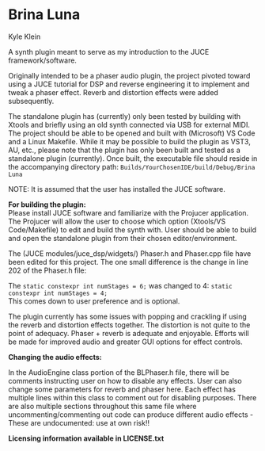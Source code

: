 # Brina Luna

Kyle Klein

A synth plugin meant to serve as my introduction to the JUCE framework/software.

Originally intended to be a phaser audio plugin, the project pivoted toward using
a JUCE tutorial for DSP and reverse engineering it to implement and tweak a phaser 
effect. Reverb and distortion effects were added subsequently.

The standalone plugin has (currently) only been tested by building with Xtools and 
briefly using an old synth connected via USB for external MIDI. The project should
be able to be opened and built with (Microsoft) VS Code and a Linux Makefile. 
While it may be possible to build the plugin as VST3, AU, etc., please note that
the plugin has only been built and tested as a standalone plugin (currently).
Once built, the executable file should reside in the accompanying directory path:
<code>Builds/YourChosenIDE/build/Debug/Brina Luna</code>

NOTE: It is assumed that the user has installed the JUCE software.

**For building the plugin:**</br>
Please install JUCE software and familiarize with the Projucer application.
The Projucer will allow the user to choose which option (Xtools/VS Code/Makefile)
to edit and build the synth with. User should be able to build and open the 
standalone plugin from their chosen editor/environment.

The (JUCE modules/juce_dsp/widgets/) Phaser.h and Phaser.cpp file have been edited for this project. 
The one small difference is the change in line 202 of the Phaser.h file:

The <code>static constexpr int numStages = 6;</code> was changed to 4:
<code>static constexpr int numStages = 4;</code> </br>
This comes down to user preference and is optional.

The plugin currently has some issues with popping and crackling if using the 
reverb and distortion effects together. The distortion is not quite to the point
of adequacy. Phaser + reverb is adequate and enjoyable. Efforts will be made for
improved audio and greater GUI options for effect controls.

**Changing the audio effects:**

In the AudioEngine class portion of the BLPhaser.h file, there will be comments instructing user 
on how to disable any effects. User can also change some parameters for reverb and phaser here. 
Each effect has multiple lines within this class to comment out for disabling purposes.
There are also multiple sections throughout this same file where uncommenting/commenting out
code can produce different audio effects - These are undocumented: use at own risk!!

**Licensing information available in LICENSE.txt**
